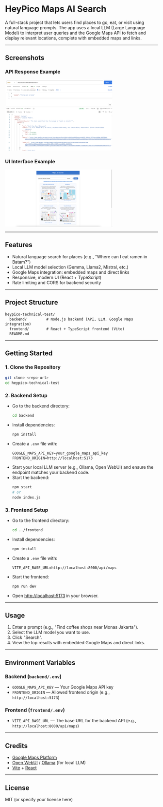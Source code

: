 # HeyPico Maps AI Search

A full-stack project that lets users find places to go, eat, or visit using natural language prompts. The app uses a local LLM (Large Language Model) to interpret user queries and the Google Maps API to fetch and display relevant locations, complete with embedded maps and links.

---

## Screenshots

### API Response Example

<img src="backend/image/api-response.png" alt="API Response" style="max-width: 70%;">

### UI Interface Example

<img src="backend/image/ui-interface.png" alt="UI Interface" style="max-width: 70%;">

---

## Features

- Natural language search for places (e.g., "Where can I eat ramen in Batam?")
- Local LLM model selection (Gemma, Llama2, Mistral, etc.)
- Google Maps integration: embedded maps and direct links
- Responsive, modern UI (React + TypeScript)
- Rate limiting and CORS for backend security

---

## Project Structure

```
heypico-technical-test/
  backend/         # Node.js backend (API, LLM, Google Maps integration)
  frontend/        # React + TypeScript frontend (Vite)
  README.md
```

---

## Getting Started

### 1. Clone the Repository

```sh
git clone <repo-url>
cd heypico-technical-test
```

### 2. Backend Setup

- Go to the backend directory:
  ```sh
  cd backend
  ```
- Install dependencies:
  ```sh
  npm install
  ```
- Create a `.env` file with:
  ```
  GOOGLE_MAPS_API_KEY=your_google_maps_api_key
  FRONTEND_ORIGIN=http://localhost:5173
  ```
- Start your local LLM server (e.g., Ollama, Open WebUI) and ensure the endpoint matches your backend code.
- Start the backend:
  ```sh
  npm start
  # or
  node index.js
  ```

### 3. Frontend Setup

- Go to the frontend directory:
  ```sh
  cd ../frontend
  ```
- Install dependencies:
  ```sh
  npm install
  ```
- Create a `.env` file with:
  ```
  VITE_API_BASE_URL=http://localhost:8000/api/maps
  ```
- Start the frontend:
  ```sh
  npm run dev
  ```
- Open [http://localhost:5173](http://localhost:5173) in your browser.

---

## Usage

1. Enter a prompt (e.g., "Find coffee shops near Monas Jakarta").
2. Select the LLM model you want to use.
3. Click "Search".
4. View the top results with embedded Google Maps and direct links.

---

## Environment Variables

### Backend (`backend/.env`)

- `GOOGLE_MAPS_API_KEY` — Your Google Maps API key
- `FRONTEND_ORIGIN` — Allowed frontend origin (e.g., `http://localhost:5173`)

### Frontend (`frontend/.env`)

- `VITE_API_BASE_URL` — The base URL for the backend API (e.g., `http://localhost:8000/api/maps`)

---

## Credits

- [Google Maps Platform](https://developers.google.com/maps)
- [Open WebUI](https://github.com/open-webui/open-webui) / [Ollama](https://ollama.com/) (for local LLM)
- [Vite](https://vitejs.dev/) + [React](https://react.dev/)

---

## License

MIT (or specify your license here)
